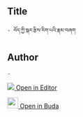 ## Title
	- བོད་ཀྱི་སྐར་རྩིས་རིག་པའི་རྣམ་བཞག

## Author
	- 



[<img src="https://img.icons8.com/color/25/000000/edit-property.png"> Open in Editor](http://editor.openpecha.org/P000342)

[<img width="25" src="https://library.bdrc.io/icons/BUDA-small.svg"> Open in Buda](https://library.bdrc.io/show/bdr:IE0OPP000342)
